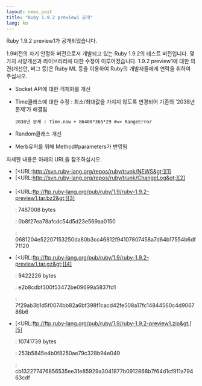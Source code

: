 ```yaml
---
layout: news_post
title: "Ruby 1.9.2 preview1 공개"
lang: ko
---
```


Ruby 1.9.2 preview1가 공개되었습니다.

1\.9버전의 차기 안정화 버전으로서 개발되고 있는 Ruby 1.9.2의 테스트 버전입니다. 몇가지 사양개선과 라이브러리에 대한
수정이 이루어졌습니다. 1.9.2 preview1에 대한 의견(개선안, 버그 등)은 Ruby ML 등을 이용하여 Ruby의
개발자들에게 연락을 취하여 주십시오.

* Socket API에 대한 객체화를 개선
* Time클래스에 대한 수정 : 최소/최대값을 가지지 않도록 변경되어 기존의 ‘2038년 문제‘가 해결됨
  
      2038년 문제 : Time.now + 86400*365*29 #=> RangeError

* Random클래스 개선
* Merb유저를 위해 Method#parameters가 반영됨

자세한 내용은 아래의 URL을 참조하십시오.

* [&lt;URL:http://svn.ruby-lang.org/repos/ruby/trunk/NEWS&gt;][1]
* [&lt;URL:http://svn.ruby-lang.org/repos/ruby/trunk/ChangeLog&gt;][2]

#### 

* [&lt;URL:ftp://ftp.ruby-lang.org/pub/ruby/1.9/ruby-1.9.2-preview1.tar.bz2&gt;][3]
  
  : 7487008 bytes
  
  
  : 0b8f27ea78afcdc54d5d23e569aa0150
  
  
  : 0681204e52207153250da80b3cc46812f94107807458a7d64b17554b6df71120

* [&lt;URL:ftp://ftp.ruby-lang.org/pub/ruby/1.9/ruby-1.9.2-preview1.tar.gz&gt;][4]
  
  : 9422226 bytes
  
  
  : e2b8cdbf300f53472be09699a5837fd1
  
  
  : 7f29ab3b1d5f0074bb82a6bf398f1cacd42fe508a17fc14844560c4d906786b6

* [&lt;URL:ftp://ftp.ruby-lang.org/pub/ruby/1.9/ruby-1.9.2-preview1.zip&gt;][5]
  
  : 10741739 bytes
  
  
  : 253b5845e4b0f8250ae79c328b94e049
  
  
  : cb132277476856535ee31e85929a3041877b0912868b7f64d1cf911a79463cdf



[1]: http://svn.ruby-lang.org/repos/ruby/trunk/NEWS 
[2]: http://svn.ruby-lang.org/repos/ruby/trunk/ChangeLog 
[3]: ftp://ftp.ruby-lang.org/pub/ruby/1.9/ruby-1.9.2-preview1.tar.bz2 
[4]: ftp://ftp.ruby-lang.org/pub/ruby/1.9/ruby-1.9.2-preview1.tar.gz 
[5]: ftp://ftp.ruby-lang.org/pub/ruby/1.9/ruby-1.9.2-preview1.zip 
